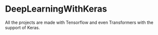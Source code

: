 # DeepLearningWithKeras
All the projects are made with Tensorflow and even Transformers with the support of Keras.
